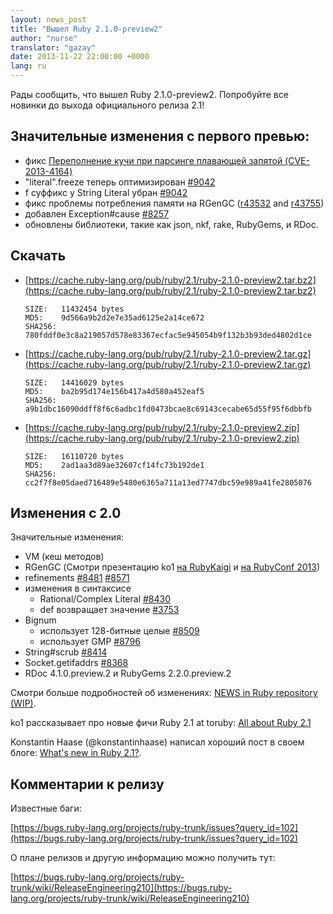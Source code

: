 ```yaml
---
layout: news_post
title: "Вышел Ruby 2.1.0-preview2"
author: "nurse"
translator: "gazay"
date: 2013-11-22 22:00:00 +0000
lang: ru
---
```


Рады сообщить, что вышел Ruby 2.1.0-preview2.
Попробуйте все новинки до выхода официального релиза 2.1!

## Значительные изменения с первого превью:

* фикс [Переполнение кучи при парсинге плавающей запятой (CVE-2013-4164)](/ru/news/2013/11/22/heap-overflow-in-floating-point-parsing-cve-2013-4164/)
* "literal".freeze теперь оптимизирован [#9042](https://bugs.ruby-lang.org/issues/9042)
* f суффикс у String Literal убран [#9042](https://bugs.ruby-lang.org/issues/9042)
* фикс проблемы потребления памяти на RGenGC ([r43532](https://svn.ruby-lang.org/cgi-bin/viewvc.cgi?view=rev&revision=43532) and [r43755](https://svn.ruby-lang.org/cgi-bin/viewvc.cgi?view=rev&revision=43755))
* добавлен Exception#cause [#8257](https://bugs.ruby-lang.org/issues/8257)
* обновлены библиотеки, такие как json, nkf, rake, RubyGems, и RDoc.

## Скачать

* [https://cache.ruby-lang.org/pub/ruby/2.1/ruby-2.1.0-preview2.tar.bz2](https://cache.ruby-lang.org/pub/ruby/2.1/ruby-2.1.0-preview2.tar.bz2)

      SIZE:   11432454 bytes
      MD5:    9d566a9b2d2e7e35ad6125e2a14ce672
      SHA256: 780fddf0e3c8a219057d578e83367ecfac5e945054b9f132b3b93ded4802d1ce

* [https://cache.ruby-lang.org/pub/ruby/2.1/ruby-2.1.0-preview2.tar.gz](https://cache.ruby-lang.org/pub/ruby/2.1/ruby-2.1.0-preview2.tar.gz)

      SIZE:   14416029 bytes
      MD5:    ba2b95d174e156b417a4d580a452eaf5
      SHA256: a9b1dbc16090ddff8f6c6adbc1fd0473bcae8c69143cecabe65d55f95f6dbbfb

* [https://cache.ruby-lang.org/pub/ruby/2.1/ruby-2.1.0-preview2.zip](https://cache.ruby-lang.org/pub/ruby/2.1/ruby-2.1.0-preview2.zip)

      SIZE:   16110720 bytes
      MD5:    2ad1aa3d89ae32607cf14fc73b192de1
      SHA256: cc2f7f8e05daed716489e5480e6365a711a13ed7747dbc59e989a41fe2805076

## Изменения с 2.0

Значительные изменения:

* VM (кеш методов)
* RGenGC (Смотри презентацию ko1 [на RubyKaigi](http://rubykaigi.org/2013/talk/S73) и [на RubyConf 2013](http://www.atdot.net/~ko1/activities/rubyconf2013-ko1_pub.pdf))
* refinements [#8481](https://bugs.ruby-lang.org/issues/8481) [#8571](https://bugs.ruby-lang.org/issues/8571)
* изменения в синтаксисе
  * Rational/Complex Literal [#8430](https://bugs.ruby-lang.org/issues/8430)
  * def возвращает значение [#3753](https://bugs.ruby-lang.org/issues/3753)
* Bignum
  * использует 128-битные целые [#8509](https://bugs.ruby-lang.org/issues/8509)
  * использует GMP [#8796](https://bugs.ruby-lang.org/issues/8796)
* String#scrub [#8414](https://bugs.ruby-lang.org/issues/8414)
* Socket.getifaddrs [#8368](https://bugs.ruby-lang.org/issues/8368)
* RDoc 4.1.0.preview.2 и RubyGems 2.2.0.preview.2

Смотри больше подробностей об изменениях: [NEWS in Ruby repository (WIP)](https://github.com/ruby/ruby/blob/v2_1_0_preview2/NEWS).

ko1 рассказывает про новые фичи Ruby 2.1 at toruby: [All about Ruby 2.1](http://www.atdot.net/~ko1/activities/toruby05-ko1.pdf)

Konstantin Haase (@konstantinhaase) написал хороший пост в своем блоге: [What's new in Ruby 2.1?](http://rkh.im/ruby-2.1).

## Комментарии к релизу

Известные баги:

[https://bugs.ruby-lang.org/projects/ruby-trunk/issues?query_id=102](https://bugs.ruby-lang.org/projects/ruby-trunk/issues?query_id=102)

О плане релизов и другую информацию можно получить тут:

[https://bugs.ruby-lang.org/projects/ruby-trunk/wiki/ReleaseEngineering210](https://bugs.ruby-lang.org/projects/ruby-trunk/wiki/ReleaseEngineering210)
